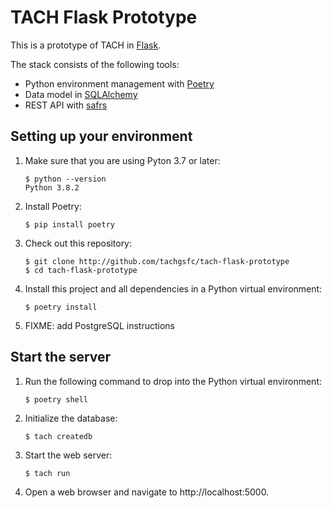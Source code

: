 # TACH Flask Prototype

This is a prototype of TACH in [Flask](https://flask.palletsprojects.com/).

The stack consists of the following tools:
- Python environment management with [Poetry](https://python-poetry.org)
- Data model in [SQLAlchemy](https://www.sqlalchemy.org)
- REST API with [safrs](https://github.com/thomaxxl/safrs)

## Setting up your environment

1.  Make sure that you are using Pyton 3.7 or later:

        $ python --version
        Python 3.8.2

2.  Install Poetry:

        $ pip install poetry

3.  Check out this repository:

        $ git clone http://github.com/tachgsfc/tach-flask-prototype
        $ cd tach-flask-prototype

4.  Install this project and all dependencies in a Python virtual environment:

        $ poetry install

5.  FIXME: add PostgreSQL instructions

## Start the server

1.  Run the following command to drop into the Python virtual environment:

        $ poetry shell

2.  Initialize the database:

        $ tach createdb

3.  Start the web server:

        $ tach run

4.  Open a web browser and navigate to http://localhost:5000.
